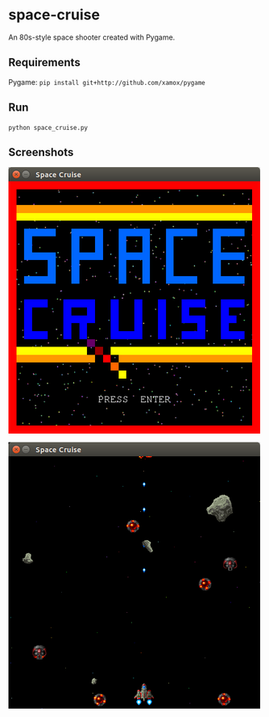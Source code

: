 space-cruise
============

An 80s-style space shooter created with Pygame.


## Requirements

Pygame: ``pip install git+http://github.com/xamox/pygame``


## Run

``python space_cruise.py``


## Screenshots
![Alt title](images/title.png)

![Alt game](images/game.png)
